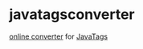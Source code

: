 # javatagsconverter

[online converter](http://javatagsconverter-booklet.rhcloud.com/) for [JavaTags](https://github.com/manlioGit/javatags)
